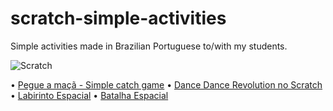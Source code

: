 # scratch-simple-activities
Simple activities made in Brazilian Portuguese to/with my students.

![Scratch](https://juniortech.org/wp-content/uploads/2020/09/Scratch-cat-logo-300x300px.png) 

• [Pegue a maçã - Simple catch game](https://scratch.mit.edu/projects/1138353670/)
• [Dance Dance Revolution no Scratch](https://scratch.mit.edu/projects/1193029139/)
• [Labirinto Espacial](https://scratch.mit.edu/projects/1193080018/)
• [Batalha Espacial](https://scratch.mit.edu/projects/1193084634/)
